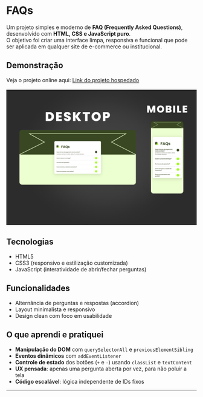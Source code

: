 # FAQs

Um projeto simples e moderno de **FAQ (Frequently Asked Questions)**, desenvolvido com **HTML, CSS e JavaScript puro**.  
O objetivo foi criar uma interface limpa, responsiva e funcional que pode ser aplicada em qualquer site de e-commerce ou institucional.

## Demonstração
Veja o projeto online aqui: [Link do projeto hospedado]() <br><br>
<img src="img/preview.png" alt="Preview do projeto" width="600" />

## Tecnologias
- HTML5
- CSS3 (responsivo e estilização customizada)
- JavaScript (interatividade de abrir/fechar perguntas)

## Funcionalidades
- Alternância de perguntas e respostas (accordion)
- Layout minimalista e responsivo
- Design clean com foco em usabilidade

## O que aprendi e pratiquei
- **Manipulação do DOM** com `querySelectorAll` e `previousElementSibling`
- **Eventos dinâmicos** com `addEventListener`
- **Controle de estado** dos botões (`+` e `-`) usando `classList` e `textContent`
- **UX pensada**: apenas uma pergunta aberta por vez, para não poluir a tela
- **Código escalável**: lógica independente de IDs fixos


---
